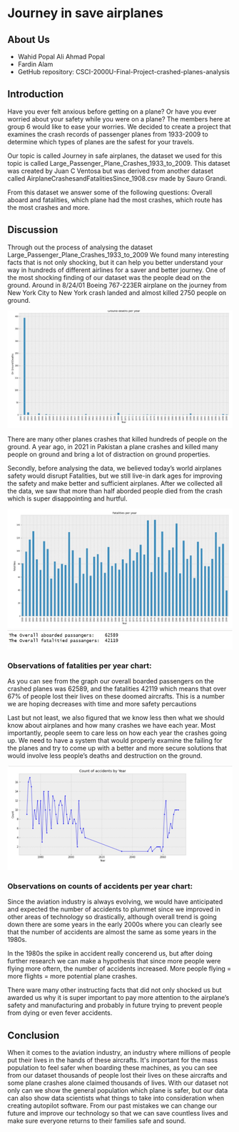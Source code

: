 # Journey in save airplanes

## About Us
- Wahid Popal Ali Ahmad Popal
- Fardin Alam
- GetHub repository: CSCI-2000U-Final-Project-crashed-planes-analysis

## Introduction

Have you ever felt anxious before getting on a plane? Or have you ever worried about your safety while you were on a plane? The members here at group 6 would like to ease your worries. We decided to create a project that examines the crash records of passenger planes from 1933-2009 to determine which types of planes are the safest for your travels. 

Our topic is called Journey in safe airplanes, the dataset we used for this topic is called Large_Passenger_Plane_Crashes_1933_to_2009. This dataset was created by Juan C Ventosa but was derived from another dataset called AirplaneCrashesandFatalitiesSince_1908.csv made by Sauro Grandi. 

From this dataset we answer some of the following questions: Overall aboard and fatalities, which plane had the most crashes, which route has the most crashes and more.

## Discussion

Through out the process of analysing the dataset Large_Passenger_Plane_Crashes_1933_to_2009 We found many interesting facts that is not only shocking, but it can help you better understand your way in hundreds of different airlines for a saver and better journey. One of the most shocking finding of our dataset was the people dead on the ground. Around in 8/24/01 Boeing 767-223ER airplane on the journey from New York City to New York crash landed and almost killed 2750 people on ground.

![](Images/3.jpg)

There are many other planes crashes that killed hundreds of people on the ground. A year ago, in 2021 in Pakistan a plane crashes and killed many people on ground and bring a lot of distraction on ground properties.


Secondly, before analysing the data, we believed today’s world airplanes safety would disrupt Fatalities, but we still live-in dark ages for improving the safety and make better and sufficient airplanes. After we collected all the data, we saw that more than half aborded people died from the crash which is super disappointing and hurtful.

![](Images/4.jpg)
![](Images/10.jpg)

### Observations of fatalities per year chart:   
As you can see from the graph our overall boarded passengers on the crashed planes was 62589, and the fatalities 42119 which means that over 67% of people lost their lives on these doomed aircrafts. This is a number we are hoping decreases with time and more safety percautions

Last but not least, we also figured that we know less then what we should know about airplanes and how many crashes we have each year. Most importantly, people seem to care less on how each year the crashes going up. We need to have a system that would properly examine the failing for the planes and try to come up with a better and more secure solutions that would involve less people’s deaths and destruction on the ground.

![](Images/6.jpg)

### Observations on counts of accidents per year chart:
Since the aviation industry is always evolving, we would have anticipated and expected the number of accidents to plummet since we improved in other areas of technology so drastically, although overall trend is going down there are some years in the early 2000s where you can clearly see that the number of accidents are almost the same as some years in the 1980s.

In the 1980s the spike in accident really concerend us, but after doing further research we can make a hypothesis that since more people were flying more oftern, the number of accidents increased. More people flying = more flights = more potential plane crashes.

There ware many other instructing facts that did not only shocked us but awarded us why it is super important to pay more attention to the airplane’s safety and manufacturing and probably in future trying to prevent people from dying or even fever accidents.

## Conclusion

When it comes to the aviation industry, an industry where millions of people put their lives in the hands of these aircrafts. It's important for the mass population to feel safer when boarding these machines, as you can see from our dataset thousands of people lost their lives on these aircrafts and some plane crashes alone claimed thousands of lives. With our dataset not only can we show the general population which plane is safer, but our data can also show data scientists what things to take into consideration when creating autopilot software. From our past mistakes we can change our future and improve our technology so that we can save countless lives and make sure everyone returns to their families safe and sound.
